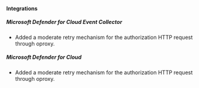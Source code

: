 
#### Integrations

##### Microsoft Defender for Cloud Event Collector

- Added a moderate retry mechanism for the authorization HTTP request through oproxy.

##### Microsoft Defender for Cloud

- Added a moderate retry mechanism for the authorization HTTP request through oproxy.
